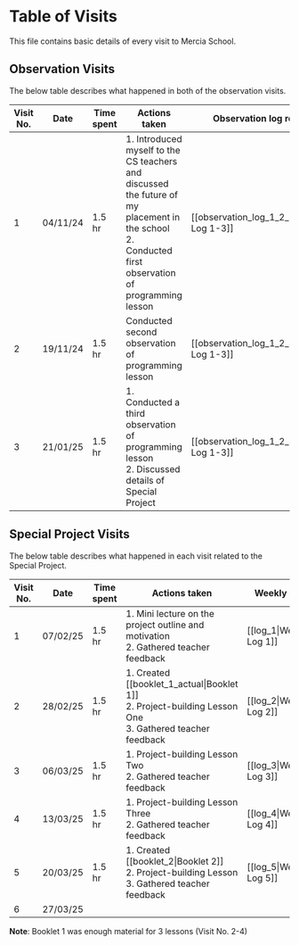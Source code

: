 # Table of Visits
This file contains basic details of every visit to Mercia School.
## Observation Visits
The below table describes what happened in both of the observation visits.

| Visit No. | Date     | Time spent | Actions taken                                                                                                                                          | Observation log reference                      |
| --------- | -------- | ---------- | ------------------------------------------------------------------------------------------------------------------------------------------------------ | ---------------------------------------------- |
| 1         | 04/11/24 | 1.5 hr     | 1. Introduced myself to the CS teachers and discussed the future of my placement in the school<br>2. Conducted first observation of programming lesson | [[observation_log_1_2_3\|Observation Log 1-3]] |
| 2         | 19/11/24 | 1.5 hr     | Conducted second observation of programming lesson                                                                                                     | [[observation_log_1_2_3\|Observation Log 1-3]] |
| 3         | 21/01/25 | 1.5 hr     | 1. Conducted a third observation of programming lesson<br>2. Discussed details of Special Project                                                      | [[observation_log_1_2_3\|Observation Log 1-3]] |

## Special Project Visits
The below table describes what happened in each visit related to the Special Project.

| Visit No. | Date     | Time spent | Actions taken                                                                                                | Weekly log              | Lesson plan                     |
| --------- | -------- | ---------- | ------------------------------------------------------------------------------------------------------------ | ----------------------- | ------------------------------- |
| 1         | 07/02/25 | 1.5 hr     | 1. Mini lecture on the project outline and motivation<br>2. Gathered teacher feedback                        | [[log_1\|Weekly Log 1]] | **NA**                          |
| 2         | 28/02/25 | 1.5 hr     | 1. Created [[booklet_1_actual\|Booklet 1]]<br>2. Project-building Lesson One<br>3. Gathered teacher feedback | [[log_2\|Weekly Log 2]] | [[booklet_1_actual\|Booklet 1]] |
| 3         | 06/03/25 | 1.5 hr     | 1. Project-building Lesson Two<br>2. Gathered teacher feedback                                               | [[log_3\|Weekly Log 3]] | [[booklet_1_actual\|Booklet 1]] |
| 4         | 13/03/25 | 1.5 hr     | 1. Project-building Lesson Three<br>2. Gathered teacher feedback                                             | [[log_4\|Weekly Log 4]] | [[booklet_1_actual\|Booklet 1]] |
| 5         | 20/03/25 | 1.5 hr     | 1. Created [[booklet_2\|Booklet 2]]<br>2. Project-building Lesson<br>3. Gathered teacher feedback            | [[log_5\|Weekly Log 5]] | [[booklet_2\|Booklet 2]]        |
| 6         | 27/03/25 |            |                                                                                                              |                         |                                 |
**Note**: Booklet 1 was enough material for 3 lessons (Visit No. 2-4)
